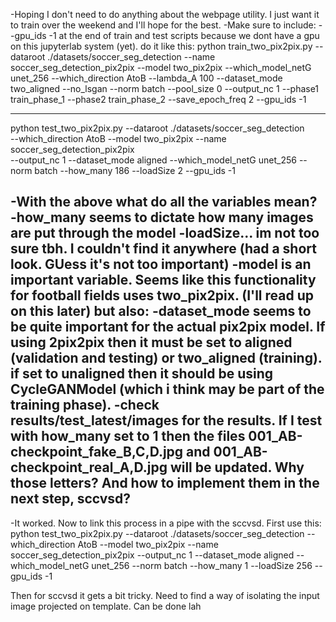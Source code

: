 -Hoping I don't need to do anything about the webpage utility. I just want it to train over the weekend and I'll hope for the best.
-Make sure to include: --gpu_ids -1 at the end of train and test scripts because we dont have a gpu on this jupyterlab system (yet). do it like this: 
python train_two_pix2pix.py --dataroot ./datasets/soccer_seg_detection --name soccer_seg_detection_pix2pix --model two_pix2pix --which_model_netG unet_256 --which_direction AtoB --lambda_A 100 --dataset_mode two_aligned --no_lsgan --norm batch --pool_size 0 --output_nc 1 --phase1 train_phase_1 --phase2 train_phase_2 --save_epoch_freq 2 --gpu_ids -1

----------

python test_two_pix2pix.py --dataroot ./datasets/soccer_seg_detection \
--which_direction AtoB --model two_pix2pix --name soccer_seg_detection_pix2pix \
--output_nc 1 --dataset_mode aligned --which_model_netG unet_256 --norm batch --how_many 186 --loadSize 2 --gpu_ids -1

-With the above what do all the variables mean?
-how_many seems to dictate how many images are put through the model
-loadSize... im not too sure tbh. I couldn't find it anywhere (had a short look. GUess it's not too important)
-model is an important variable. Seems like this functionality for football fields uses two_pix2pix. (I'll read up on this later) but also:
-dataset_mode seems to be quite important for the actual pix2pix model. If using 2pix2pix then it must be set to aligned (validation and testing) or two_aligned (training). if set to unaligned then it should be using CycleGANModel (which i think may be part of the training phase).
-check results/test_latest/images for the results. If I test with how_many set to 1 then the files 001_AB-checkpoint_fake_B,C,D.jpg and 001_AB-checkpoint_real_A,D.jpg will be updated. Why those letters? And how to implement them in the next step, sccvsd?
-----------

-It worked. Now to link this process in a pipe with the sccvsd.
First use this:
python test_two_pix2pix.py --dataroot ./datasets/soccer_seg_detection --which_direction AtoB --model two_pix2pix --name soccer_seg_detection_pix2pix --output_nc 1 --dataset_mode aligned --which_model_netG unet_256 --norm batch --how_many 1 --loadSize 256 --gpu_ids -1

Then for sccvsd it gets a bit tricky. Need to find a way of isolating the input image projected on template. Can be done lah
